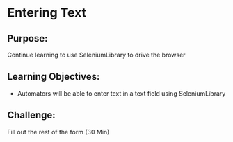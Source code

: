 # Entering Text

## Purpose: 
Continue learning to use SeleniumLibrary to drive the browser

## Learning Objectives:

- Automators will be able to enter text in a text field using SeleniumLibrary

## Challenge: 
Fill out the rest of the form (30 Min)

